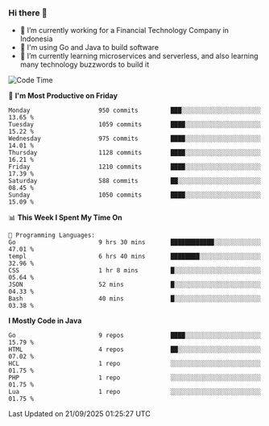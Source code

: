 ### Hi there 👋

<!--
**mazzama/mazzama** is a ✨ _special_ ✨ repository because its `README.md` (this file) appears on your GitHub profile.

Here are some ideas to get you started:

- 🔭 I’m currently working on ...
- 🌱 I’m currently learning ...
- 👯 I’m looking to collaborate on ...
- 🤔 I’m looking for help with ...
- 💬 Ask me about ...
- 📫 How to reach me: ...
- 😄 Pronouns: ...
- ⚡ Fun fact: ...
-->

- 🔭 I’m currently working for a Financial Technology Company in Indonesia
- :gun: I'm using Go and Java to build software
- 🌱 I’m currently learning microservices and serverless, and also learning many technology buzzwords to build it

<!--START_SECTION:waka-->
![Code Time](http://img.shields.io/badge/Code%20Time-4%2C357%20hrs%2020%20mins-blue)

📅 **I'm Most Productive on Friday** 

```text
Monday                   950 commits         ███░░░░░░░░░░░░░░░░░░░░░░   13.65 % 
Tuesday                  1059 commits        ████░░░░░░░░░░░░░░░░░░░░░   15.22 % 
Wednesday                975 commits         ████░░░░░░░░░░░░░░░░░░░░░   14.01 % 
Thursday                 1128 commits        ████░░░░░░░░░░░░░░░░░░░░░   16.21 % 
Friday                   1210 commits        ████░░░░░░░░░░░░░░░░░░░░░   17.39 % 
Saturday                 588 commits         ██░░░░░░░░░░░░░░░░░░░░░░░   08.45 % 
Sunday                   1050 commits        ████░░░░░░░░░░░░░░░░░░░░░   15.09 % 
```


📊 **This Week I Spent My Time On** 

```text
💬 Programming Languages: 
Go                       9 hrs 30 mins       ████████████░░░░░░░░░░░░░   47.01 % 
templ                    6 hrs 40 mins       ████████░░░░░░░░░░░░░░░░░   32.96 % 
CSS                      1 hr 8 mins         █░░░░░░░░░░░░░░░░░░░░░░░░   05.64 % 
JSON                     52 mins             █░░░░░░░░░░░░░░░░░░░░░░░░   04.33 % 
Bash                     40 mins             █░░░░░░░░░░░░░░░░░░░░░░░░   03.38 % 
```

**I Mostly Code in Java** 

```text
Go                       9 repos             ████░░░░░░░░░░░░░░░░░░░░░   15.79 % 
HTML                     4 repos             ██░░░░░░░░░░░░░░░░░░░░░░░   07.02 % 
HCL                      1 repo              ░░░░░░░░░░░░░░░░░░░░░░░░░   01.75 % 
PHP                      1 repo              ░░░░░░░░░░░░░░░░░░░░░░░░░   01.75 % 
Lua                      1 repo              ░░░░░░░░░░░░░░░░░░░░░░░░░   01.75 % 
```




 Last Updated on 21/09/2025 01:25:27 UTC
<!--END_SECTION:waka-->
